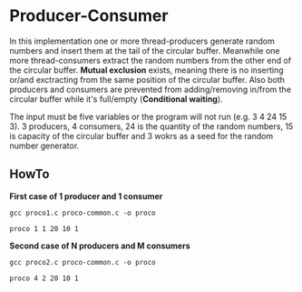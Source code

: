 # Producer-Consumer
In this implementation one or more thread-producers generate random numbers
and insert them at the tail of the circular buffer. Meanwhile one more thread-consumers extract the random numbers from the other end of the circular buffer.
**Mutual exclusion** exists, meaning there is no inserting or/and exctracting from the same position of the circular buffer. Also both producers and consumers
are prevented from adding/removing in/from the circular buffer while it's full/empty (**Conditional waiting**).

The input must be five variables or the program will not run (e.g. 3 4 24 15 3). 3 producers, 4 consumers, 24 is the quantity of the random numbers, 15 is capacity of the circular buffer and 3 wokrs as a seed for the random number generator.

## HowTo



**First case of 1 producer and 1 consumer**

`gcc proco1.c proco-common.c -o proco`

`proco 1 1 20 10 1`

**Second case of N producers and M consumers**

`gcc proco2.c proco-common.c -o proco`

`proco 4 2 20 10 1`

